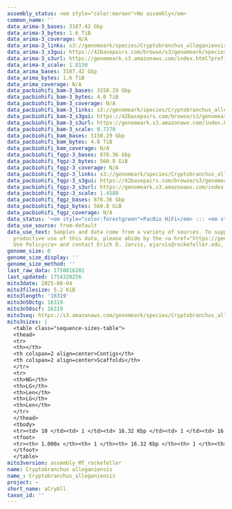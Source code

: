 ```yaml
---
assembly_status: <em style="color:maroon">No assembly</em>
common_name: ''
data_arima-3_bases: 3187.42 Gbp
data_arima-3_bytes: 1.6 TiB
data_arima-3_coverage: N/A
data_arima-3_links: s3://genomeark/species/Cryptobranchus_alleganiensis/aCryAll3/genomic_data/arima/<br>
data_arima-3_s3gui: https://42basepairs.com/browse/s3/genomeark/species/Cryptobranchus_alleganiensis/aCryAll3/genomic_data/arima/
data_arima-3_s3url: https://genomeark.s3.amazonaws.com/index.html?prefix=species/Cryptobranchus_alleganiensis/aCryAll3/genomic_data/arima/
data_arima-3_scale: 1.8130
data_arima_bases: 3187.42 Gbp
data_arima_bytes: 1.6 TiB
data_arima_coverage: N/A
data_pacbiohifi_bam-3_bases: 3158.29 Gbp
data_pacbiohifi_bam-3_bytes: 4.0 TiB
data_pacbiohifi_bam-3_coverage: N/A
data_pacbiohifi_bam-3_links: s3://genomeark/species/Cryptobranchus_alleganiensis/aCryAll3/genomic_data/pacbio_hifi/<br>
data_pacbiohifi_bam-3_s3gui: https://42basepairs.com/browse/s3/genomeark/species/Cryptobranchus_alleganiensis/aCryAll3/genomic_data/pacbio_hifi/
data_pacbiohifi_bam-3_s3url: https://genomeark.s3.amazonaws.com/index.html?prefix=species/Cryptobranchus_alleganiensis/aCryAll3/genomic_data/pacbio_hifi/
data_pacbiohifi_bam-3_scale: 0.7270
data_pacbiohifi_bam_bases: 3158.29 Gbp
data_pacbiohifi_bam_bytes: 4.0 TiB
data_pacbiohifi_bam_coverage: N/A
data_pacbiohifi_fqgz-3_bases: 878.36 Gbp
data_pacbiohifi_fqgz-3_bytes: 560.8 GiB
data_pacbiohifi_fqgz-3_coverage: N/A
data_pacbiohifi_fqgz-3_links: s3://genomeark/species/Cryptobranchus_alleganiensis/aCryAll3/genomic_data/pacbio_hifi/<br>
data_pacbiohifi_fqgz-3_s3gui: https://42basepairs.com/browse/s3/genomeark/species/Cryptobranchus_alleganiensis/aCryAll3/genomic_data/pacbio_hifi/
data_pacbiohifi_fqgz-3_s3url: https://genomeark.s3.amazonaws.com/index.html?prefix=species/Cryptobranchus_alleganiensis/aCryAll3/genomic_data/pacbio_hifi/
data_pacbiohifi_fqgz-3_scale: 1.4588
data_pacbiohifi_fqgz_bases: 878.36 Gbp
data_pacbiohifi_fqgz_bytes: 560.8 GiB
data_pacbiohifi_fqgz_coverage: N/A
data_status: '<em style="color:forestgreen">PacBio HiFi</em> ::: <em style="color:forestgreen">Arima</em>'
data_use_source: from-default
data_use_text: Samples and data come from a variety of sources. To support fair and
  productive use of this data, please abide by the <a href="https://genome10k.soe.ucsc.edu/data-use-policies/">Data
  Use Policy</a> and contact Erich D. Jarvis, ejarvis@rockefeller.edu, with any questions.
genome_size: 0
genome_size_display: ''
genome_size_method: ''
last_raw_data: 1750816202
last_updated: 1754320256
mito3date: 2025-08-04
mito3filesize: 5.2 KiB
mito3length: '16319'
mito3n50ctg: 16319
mito3n50scf: 16319
mito3seq: https://s3.amazonaws.com/genomeark/species/Cryptobranchus_alleganiensis/aCryAll3/assembly_MT_rockefeller/aCryAll3.MT.20250804.fasta.gz
mito3sizes: |
  <table class="sequence-sizes-table">
  <thead>
  <tr>
  <th></th>
  <th colspan=2 align=center>Contigs</th>
  <th colspan=2 align=center>Scaffolds</th>
  </tr>
  <tr>
  <th>NG</th>
  <th>LG</th>
  <th>Len</th>
  <th>LG</th>
  <th>Len</th>
  </tr>
  </thead>
  <tbody>
  <tr><td> 10 </td><td> 1 </td><td> 16.32 Kbp </td><td> 1 </td><td> 16.32 Kbp </td></tr><tr><td> 20 </td><td> 1 </td><td> 16.32 Kbp </td><td> 1 </td><td> 16.32 Kbp </td></tr><tr><td> 30 </td><td> 1 </td><td> 16.32 Kbp </td><td> 1 </td><td> 16.32 Kbp </td></tr><tr><td> 40 </td><td> 1 </td><td> 16.32 Kbp </td><td> 1 </td><td> 16.32 Kbp </td></tr><tr style="background-color:#cccccc;"><td> 50 </td><td> 1 </td><td style="background-color:#ff8888;"> 16.32 Kbp </td><td> 1 </td><td style="background-color:#ff8888;"> 16.32 Kbp </td></tr><tr><td> 60 </td><td> 1 </td><td> 16.32 Kbp </td><td> 1 </td><td> 16.32 Kbp </td></tr><tr><td> 70 </td><td> 1 </td><td> 16.32 Kbp </td><td> 1 </td><td> 16.32 Kbp </td></tr><tr><td> 80 </td><td> 1 </td><td> 16.32 Kbp </td><td> 1 </td><td> 16.32 Kbp </td></tr><tr><td> 90 </td><td> 1 </td><td> 16.32 Kbp </td><td> 1 </td><td> 16.32 Kbp </td></tr><tr><td> 100 </td><td> 1 </td><td> 16.32 Kbp </td><td> 1 </td><td> 16.32 Kbp </td></tr></tbody>
  <tfoot>
  <tr><th> 1.000x </th><th> 1 </th><th> 16.32 Kbp </th><th> 1 </th><th> 16.32 Kbp </th></tr>
  </tfoot>
  </table>
mito3version: assembly_MT_rockefeller
name: Cryptobranchus alleganiensis
name_: Cryptobranchus_alleganiensis
project: ~
short_name: aCryAll
taxon_id: ''
---
```

